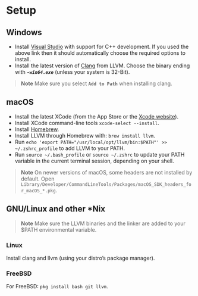# Setup

## Windows

* Install [Visual Studio](https://visualstudio.microsoft.com/thank-you-downloading-visual-studio/?sku=Community&channel=Release&version=VS2022&source=VSFeaturesPage&passive=true&tailored=cplus&cid=2031#cplusplus) with support for C++ development. If you used the above link then it should automatically choose the required options to install.
* Install the latest version of [Clang](https://github.com/llvm/llvm-project/releases/latest) from LLVM. Choose the binary ending with ***`-win64.exe`*** (unless your system is 32-Bit).

> **Note** Make sure you select **`Add to Path`** when installing clang.

## macOS

* Install the latest XCode (from the App Store or the [Xcode website](https://developer.apple.com/xcode/)).
* Install XCode command-line tools `xcode-select --install`.
* Install [Homebrew](https://brew.sh/).
* Install LLVM through Homebrew with: `brew install llvm`.
* Run `echo 'export PATH="/usr/local/opt/llvm/bin:$PATH"' >> ~/.zshrc_profile` to add LLVM to your PATH.
* Run `source ~/.bash_profile` or `source ~/.zshrc` to update your PATH variable in the current terminal session, depending on your shell.

> **Note** On newer versions of macOS, some headers are not installed by default. Open `Library/Developer/CommandLineTools/Packages/macOS_SDK_headers_for_macOS_*.pkg`.

## GNU/Linux and other *Nix

> **Note** Make sure the LLVM binaries and the linker are added to your $PATH environmental variable.

### Linux

Install clang and llvm (using your distro’s package manager).

### FreeBSD

For FreeBSD: `pkg install bash git llvm`.